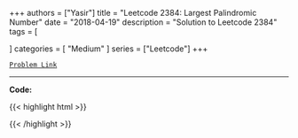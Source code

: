 
+++
authors = ["Yasir"]
title = "Leetcode 2384: Largest Palindromic Number"
date = "2018-04-19"
description = "Solution to Leetcode 2384"
tags = [
    
]
categories = [
    "Medium"
]
series = ["Leetcode"]
+++



[`Problem Link`](https://leetcode.com/problems/largest-palindromic-number/description/)

---

**Code:**

{{< highlight html >}}

{{< /highlight >}}


